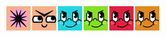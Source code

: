 <img src="./bhole.png" width="64" height="64">
<img src="./browy.png" width="64" height="64">
<img src="./cheeky-b.png" width="64" height="64">
<img src="./cheeky-gr.png" width="64" height="64">
<img src="./cheeky-r.png" width="64" height="64">
<img src="./cheeky-or.png" width="64" height="64">
